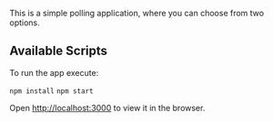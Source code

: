 This is a simple polling application, where you can choose from two options.

## Available Scripts

To run the app execute:

`npm install`
`npm start`

Open [http://localhost:3000](http://localhost:3000) to view it in the browser.
